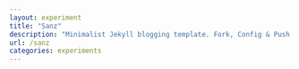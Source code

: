 ```yaml
---
layout: experiment 
title: "Sanz"
description: "Minimalist Jekyll blogging template. Fork, Config & Push. Easy as that !"
url: /sanz
categories: experiments
---
```

